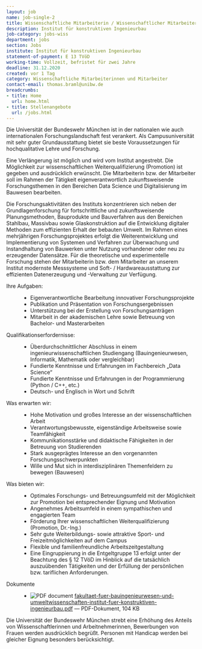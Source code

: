 ```yaml
---
layout: job
name: job-single-2
title: Wissenschaftliche Mitarbeiterin / Wissenschaftlicher Mitarbeiter (m/w/d) für den Forschungsbereich Künstliche Intelligenz/Machine Learning/IoT 
description: Institut für konstruktiven Ingenieurbau
job-category: jobs-wiss
department: jobs
section: Jobs
institute: Institut für konstruktiven Ingenieurbau
statement-of-payment: E 13 TVöD
working-time: Vollzeit, befristet für zwei Jahre
deadline: 31.12.2020
created: vor 1 Tag
category: Wissenschaftliche Mitarbeiterinnen und Mitarbeiter
contact-email: thomas.braml@unibw.de
breadcrumbs: 
- title: Home
  url: home.html
- title: Stellenangebote
  url: /jobs.html
---
```


<p>
Die Universität der Bundeswehr München ist in der nationalen wie auch internationalen Forschungslandschaft fest
verankert. Als Campusuniversität mit sehr guter Grundausstattung bietet sie beste Voraussetzungen für hochqualitative
Lehre und Forschung.</p>
<p>
Eine Verlängerung ist möglich und wird vom Institut angestrebt. Die Möglichkeit zur wissenschaftlichen Weiterqualifizierung (Promotion) ist gegeben und ausdrücklich erwünscht. Die Mitarbeiterin bzw. der Mitarbeiter soll im Rahmen der Tätigkeit eigenverantwortlich zukunftsweisende Forschungsthemen in den Bereichen Data Science und Digitalisierung im Bauwesen bearbeiten.</p>
<p>
Die Forschungsaktivitäten des Instituts konzentrieren sich neben der Grundlagenforschung für fortschrittliche und zukunftsweisende Planungsmethoden, Bauprodukte und Bauverfahren aus den Bereichen Stahlbau, Massivbau sowie Glaskonstruktion auf die Entwicklung digitaler Methoden zum effizienten Erhalt der bebauten Umwelt. Im Rahmen eines mehrjährigen Forschungsprojektes erfolgt die Weiterentwicklung und Implementierung von Systemen und Verfahren zur Überwachung und Instandhaltung von Bauwerken unter Nutzung vorhandener oder neu zu erzeugender Datensätze. Für die theoretische und experimentelle Forschung stehen der Mitarbeiterin bzw. dem Mitarbeiter an unserem Institut modernste Messsysteme und Soft- / Hardwareausstattung zur effizienten Datenerzeugung und -Verwaltung zur Verfügung.
</p>

<dl>
	<dt>Ihre Aufgaben:</dt>
	<dd>
		<ul>
			<li>Eigenverantwortliche Bearbeitung innovativer Forschungsprojekte</li>
			<li>Publikation und Präsentation von Forschungsergebnissen</li>
			<li>Unterstützung bei der Erstellung von Forschungsanträgen</li>
			<li>Mitarbeit in der akademischen Lehre sowie Betreuung von Bachelor- und Masterarbeiten</li>
		</ul>
	</dd>
	<dt>Qualifikationserfordernisse:</dt>
	<dd>
		<ul>
			<li>Überdurchschnittlicher Abschluss in einem ingenieurwissenschaftlichen Studiengang (Bauingenieurwesen, Informatik, Mathematik oder vergleichbar)</li>
			<li>Fundierte Kenntnisse und Erfahrungen im Fachbereich „Data Science“</li>
			<li>Fundierte Kenntnisse und Erfahrungen in der Programmierung (Python / C++, etc.)</li>
			<li>Deutsch- und Englisch in Wort und Schrift</li>
		</ul>
	</dd>
	<dt>Was erwarten wir:</dt>
	<dd>
		<ul>
			<li>Hohe Motivation und großes Interesse an der wissenschaftlichen Arbeit</li>
			<li>Verantwortungsbewusste, eigenständige Arbeitsweise sowie Teamfähigkeit</li>
			<li>Kommunikationsstärke und didaktische Fähigkeiten in der Betreuung von Studierenden</li>
			<li>Stark ausgeprägtes Interesse an den vorgenannten Forschungsschwerpunkten</li>
			<li>Wille und Mut sich in interdisziplinären Themenfeldern zu bewegen (Bauwesen)</li>
		</ul>
	</dd>
	<dt>Was bieten wir:</dt>
	<dd>
		<ul>
			<li>Optimales Forschungs- und Betreuungsumfeld mit der Möglichkeit zur Promotion bei entsprechender Eignung und Motivation</li>
			<li>Angenehmes Arbeitsumfeld in einem sympathischen und engagierten Team</li>
			<li>Förderung Ihrer wissenschaftlichen Weiterqualifizierung (Promotion, Dr.-Ing.)</li>
			<li>Sehr gute Weiterbildungs- sowie attraktive Sport- und Freizeitmöglichkeiten auf dem Campus</li>
			<li>Flexible und familienfreundliche Arbeitszeitgestaltung</li>
			<li>Eine Eingruppierung in die Entgeltgruppe 13 erfolgt unter der Beachtung des § 12 TVöD im Hinblick auf die tatsächlich auszuübenden Tätigkeiten und der Erfüllung der persönlichen bzw. tariflichen Anforderungen.</li>
		</ul>
	</dd>
	<dt>Dokumente</dt>
	<dd>
		<ul>
			<li><img src="https://staging.cms5a.syslab.com//++resource++mimetype.icons/pdf.png" alt="PDF document" title="LRT++WM+13+-FZ+SPACE_Strukturen_AF_DTEC.Bw.pdf">
	        <a href="https://www.unibw.de/stellenausschreibungen/wissenschaftliche-mitarbeiterinnen-und-mitarbeiter/fakultaet-bauwesen-und-umweltwissenschaften/fakultaet-fuer-beuingenieurwesen-und-umweltwissenschaften-institut-fuer-wasserwesen-professur-fuer-siedelungswasserwirtschaft-und-abfalltechnik/">fakultaet-fuer-bauingenieurwesen-und-umweltwissenschaften-institut-fuer-konstruktiven-ingenieurbau.pdf</a>
	        <span class="discreet"> —
	            PDF-Dokument,
	            104 KB
	        </span></li>
	    </ul>
	</dd>
</dl>

<p>Die Universität der Bundeswehr München strebt eine Erhöhung des Anteils von Wissenschaftlerinnen und Arbeitnehmerinnen, Bewerbungen von Frauen werden ausdrücklich begrüßt. Personen mit Handicap werden bei gleicher Eignung besonders berücksichtigt.</p>
